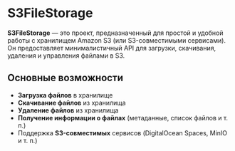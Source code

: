 # S3FileStorage

**S3FileStorage** — это проект, предназначенный для простой и удобной работы с хранилищем Amazon S3 (или S3-совместимыми сервисами). Он предоставляет минималистичный API для загрузки, скачивания, удаления и управления файлами в S3.

## Основные возможности

- **Загрузка файлов** в хранилище
- **Скачивание файлов** из хранилища
- **Удаление файлов** из хранилища
- **Получение информации о файлах** (метаданные, список файлов и т. п.)
- Поддержка **S3-совместимых** сервисов (DigitalOcean Spaces, MinIO и т. п.)
